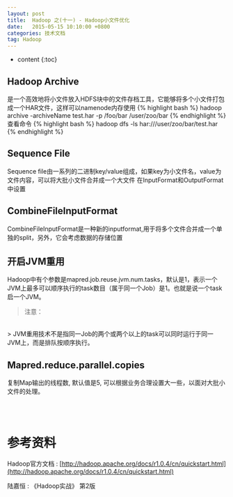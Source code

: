 ```yaml
---
layout: post
title:  Hadoop 之(十一) - Hadoop小文件优化
date:   2015-05-15 10:10:00 +0800
categories: 技术文档
tag: Hadoop
---
```


* content
{:toc}


Hadoop Archive
---------------------------

是一个高效地将小文件放入HDFS块中的文件存档工具，它能够将多个小文件打包成一个HAR文件，这样可以namenode内存使用
{% highlight bash %}
hadoop archive -archiveName test.har -p /foo/bar /user/zoo/bar
{% endhighlight %}
查看命令
{% highlight bash %}
hadoop dfs -ls har:///user/zoo/bar/test.har
{% endhighlight %}

Sequence File
---------------------------

Sequence file由一系列的二进制key/value组成，如果key为小文件名，value为文件内容，可以将大批小文件合并成一个大文件
在InputFormat和OutputFormat中设置

CombineFileInputFormat
---------------------------

CombineFileInputFormat是一种新的inputformat,用于将多个文件合并成一个单独的split，另外，它会考虑数据的存储位置

开启JVM重用
---------------------------

Hadoop中有个参数是mapred.job.reuse.jvm.num.tasks，默认是1，表示一个JVM上最多可以顺序执行的task数目（属于同一个Job）是1。也就是说一个task启一个JVM。

> 注意：
<br />
> JVM重用技术不是指同一Job的两个或两个以上的task可以同时运行于同一JVM上，而是排队按顺序执行。

Mapred.reduce.parallel.copies
---------------------------

复制Map输出的线程数, 默认值是5, 可以根据业务合理设置大一些，以面对大批小文件的处理。

<br />
<br />

参考资料
=======================

Hadoop官方文档 : [http://hadoop.apache.org/docs/r1.0.4/cn/quickstart.html](http://hadoop.apache.org/docs/r1.0.4/cn/quickstart.html)
<br />

陆嘉恒 : 《Hadoop实战》 第2版

<br />
<br />